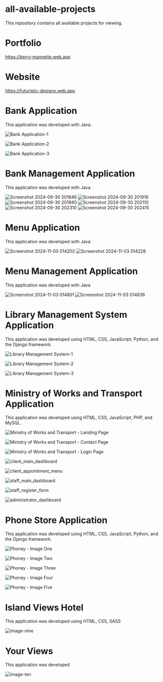# all-available-projects
This repository contains all available projects for viewing. 

# Portfolio
https://kerry-mannette.web.app

# Website
https://futuristic-designs.web.app

# Bank Application
This application was developed with Java.

![Bank Application-1](https://github.com/Kerry-Mannette/all-available-projects/assets/172540016/5ab9315c-867b-4a79-afbe-ce837bf3307d)

![Bank Application-2](https://github.com/Kerry-Mannette/all-available-projects/assets/172540016/92280030-0c5b-44a9-ad0d-8c69c4be46ca)

![Bank Application-3](https://github.com/Kerry-Mannette/all-available-projects/assets/172540016/b69b14ac-9c81-451a-a07a-8cc1dda869ad)

# Bank Management Application
This application was developed with Java

![Screenshot 2024-09-30 201846](https://github.com/user-attachments/assets/76a30ae6-b3bc-432a-a6f8-ca0ddf4ed754)
![Screenshot 2024-09-30 201916](https://github.com/user-attachments/assets/13cfd1f7-7c62-42c3-99d7-5e88f756b038)
![Screenshot 2024-09-30 201940](https://github.com/user-attachments/assets/dd769a9d-84c5-4d62-b3a0-5b97781964ae)
![Screenshot 2024-09-30 202110](https://github.com/user-attachments/assets/09953704-c2bb-4fc1-92e1-39aac1f30400)
![Screenshot 2024-09-30 202310](https://github.com/user-attachments/assets/e3fc0f32-4e4c-45ee-979b-051a3c1dc2c5)
![Screenshot 2024-09-30 202415](https://github.com/user-attachments/assets/cab80eee-c67a-4dc5-818e-8ff94604c7d3)


# Menu Application
This application was developed with Java

![Screenshot 2024-11-03 014202](https://github.com/user-attachments/assets/61a68cc3-bda5-4714-97f4-22ecc1d7a6ef)
![Screenshot 2024-11-03 014228](https://github.com/user-attachments/assets/bc0ef1d3-0614-425a-b013-cfe7a01b7860)

# Menu Management Application
This application was developed with Java

![Screenshot 2024-11-03 014801](https://github.com/user-attachments/assets/9f9acaf2-f95b-43a1-a88f-8360167ef859)
![Screenshot 2024-11-03 014836](https://github.com/user-attachments/assets/e60e98e2-1e08-404e-978d-21986b8e7d5f)


# Library Management System Application
This application was developed using HTML, CSS, JavaScript, Python, and the Django framework.

![Library Management System-1](https://github.com/Kerry-Mannette/all-available-projects/assets/172540016/a57ef9b7-eca5-4c3f-852c-c4d1ff5bab93)

![Library Management System-2](https://github.com/Kerry-Mannette/all-available-projects/assets/172540016/26d279fb-94b9-4b4a-8eb9-97b382df33fd)

![Library Management System-3](https://github.com/Kerry-Mannette/all-available-projects/assets/172540016/7ab0a464-5ed0-49da-857f-4040deb7ee92)

# Ministry of Works and Transport Application
This application was developed using HTML, CSS, JavaScript, PHP, and MySQL.

![Ministry of Works and Transport - Landing Page](https://github.com/Kerry-Mannette/all-available-projects/assets/172540016/d1b9726f-ee49-4f24-9634-9e6c0ab517bc)

![Ministry of Works and Transport - Contact Page](https://github.com/Kerry-Mannette/all-available-projects/assets/172540016/5d489844-d9a7-4ce4-a03f-a9f62b7f5d93)

![Ministry of Works and Transport - Login Page](https://github.com/Kerry-Mannette/all-available-projects/assets/172540016/10f36043-8615-4ad9-a4ea-a3c1558d51e3)

![client_main_dashboard](https://github.com/user-attachments/assets/b774c5eb-449d-466d-8aff-3131b0566734)

![client_appointment_menu](https://github.com/user-attachments/assets/30e14cd9-84a7-4bd2-8d3a-1277a9b75a78)

![staff_main_dashboard](https://github.com/user-attachments/assets/d0df3d33-40f9-4cbd-b99a-8620508e9480)

![staff_register_form](https://github.com/user-attachments/assets/7c55d4da-ed25-477f-8da3-915c6af58640)

![administrator_dashboard](https://github.com/user-attachments/assets/78babb3c-39e1-4380-86a1-f21cc54728cf)


# Phone Store Application
This application was developed using HTML, CSS, JavaScript, Python, and the Django framework.

![Phoney - Image One](https://github.com/Kerry-Mannette/all-available-projects/assets/172540016/240180db-2d08-40e5-9c12-28ce47318731)

![Phoney - Image Two](https://github.com/Kerry-Mannette/all-available-projects/assets/172540016/8a350d8f-3181-4045-b9e3-2ede1462c073)

![Phoney - Image Three](https://github.com/Kerry-Mannette/all-available-projects/assets/172540016/926f15cb-9e89-4c8a-89dc-aedcd7c6ef61)

![Phoney - Image Four](https://github.com/user-attachments/assets/83e59409-0e6c-4287-8f95-eb96d42bec04)

![Phoney - Image Five](https://github.com/user-attachments/assets/2961b0dd-e38c-4564-a540-d6d6282bfb25)


# Island Views Hotel
This application was developed using HTML, CSS, SASS

![image-nine](https://github.com/user-attachments/assets/47fa94a0-7f12-428e-b7f1-be4477d5fa8f)


# Your Views 
This application was developed 

![image-ten](https://github.com/user-attachments/assets/6482952e-6e2e-4a78-9d2d-380862870ee5)

